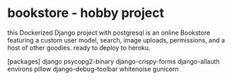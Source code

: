 # bookstore - hobby project
this Dockerized Django project with postgresql is an online Bookstore featuring a custom user model, search, image uploads, permissions, and a host of other goodies.
ready to deploy to heroku.



[packages]
django 
psycopg2-binary 
django-crispy-forms 
django-allauth 
environs 
pillow 
django-debug-toolbar 
whitenoise 
gunicorn 
